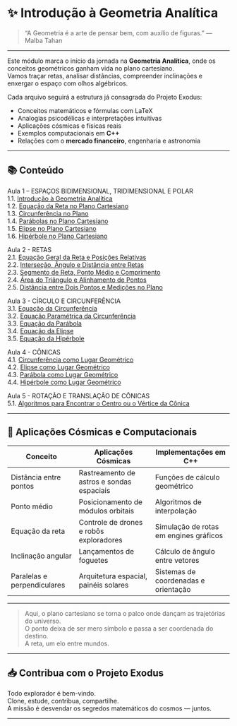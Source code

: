 # ✨ Introdução à Geometria Analítica

> “A Geometria é a arte de pensar bem, com auxílio de figuras.” — Malba Tahan

---

Este módulo marca o início da jornada na **Geometria Analítica**, onde os conceitos geométricos ganham vida no plano cartesiano.  
Vamos traçar retas, analisar distâncias, compreender inclinações e enxergar o espaço com olhos algébricos.

Cada arquivo seguirá a estrutura já consagrada do Projeto Exodus:

- Conceitos matemáticos e fórmulas com LaTeX
- Analogias psicodélicas e interpretações intuitivas
- Aplicações cósmicas e físicas reais
- Exemplos computacionais em **C++**
- Relações com o **mercado financeiro**, engenharia e astronomia

---

## 📚 Conteúdo

Aula 1 – ESPAÇOS BIDIMENSIONAL, TRIDIMENSIONAL E POLAR  
1.1. [Introdução à Geometria Analítica](./1.1-introducao-a-geometria-analitica.md)  
1.2. [Equação da Reta no Plano Cartesiano](./1.2-equacao-da-reta-no-plano-cartesiano.md)  
1.3. [Circunferência no Plano](./1.3-circunferencia-no-plano.md)  
1.4. [Parábolas no Plano Cartesiano](./1.4-parabolas-no-plano-cartesiano.md)  
1.5. [Elipse no Plano Cartesiano](./1.5-elipse-no-plano-cartesiano.md)  
1.6. [Hipérbole no Plano Cartesiano](./1.6-hiperbole-no-plano-cartesiano.md)  

Aula 2 - RETAS  
2.1. [Equação Geral da Reta e Posições Relativas](./2.1-equacao-geral-da-reta-e-posicao-relativa.md)  
2.2. [Interseção, Ângulo e Distância entre Retas](./2.2-intersecao-angulo-e-distancia-entre-retas.md)  
2.3. [Segmento de Reta, Ponto Médio e Comprimento](./2.3-segmento-de-reta-ponto-medio-e-comprimento.md)  
2.4. [Área do Triângulo e Alinhamento de Pontos](./2.4-area-do-triangulo-e-alinhamento-de-pontos.md)  
2.5. [Distância entre Dois Pontos e Medições no Plano](./2.5-distancia-entre-dois-pontos-e-medicoes-no-plano.md)  

Aula 3 - CÍRCULO E CIRCUNFERÊNCIA  
3.1. [Equação da Circunferência](./3.1-equacao-da-circunferencia.md)  
3.2. [Equação Paramétrica da Circunferência](./3.2-equacao-parametrica-da-circunferencia.md)  
3.3. [Equação da Parábola](./3.3-equacao-da-parabola.md)  
3.4. [Equação da Elipse](./3.4-equacao-da-elipse.md)  
3.5. [Equação da Hipérbole](./3.5-equacao-da-hiperbole.md)  

Aula 4 - CÔNICAS  
4.1. [Circunferência como Lugar Geométrico](./4.1-circunferencia-como-lugar-geometrico.md)  
4.2. [Elipse como Lugar Geométrico](./4.3-elipse-como-lugar-geometrico.md)  
4.3. [Parábola como Lugar Geométrico](./4.3-parabola-como-lugar-geometrico.md)  
4.4. [Hipérbole como Lugar Geométrico](4.4-hiperbole-como-lugar-geometrico.md)  

Aula 5 - ROTAÇÃO E TRANSLAÇÃO DE CÔNICAS  
5.1. [Algoritmos para Encontrar o Centro ou o Vértice da Cônica](./5.1-algoritmos-para-encontrar-o-centro-ou-o-vertice-da-conica.md)

---

## 🧬 Aplicações Cósmicas e Computacionais

| Conceito                | Aplicações Cósmicas                         | Implementações em C++                         |
|------------------------|---------------------------------------------|-----------------------------------------------|
| Distância entre pontos | Rastreamento de astros e sondas espaciais  | Funções de cálculo geométrico                 |
| Ponto médio            | Posicionamento de módulos orbitais          | Algoritmos de interpolação                    |
| Equação da reta        | Controle de drones e robôs exploradores     | Simulação de rotas em engines gráficos        |
| Inclinação angular     | Lançamentos de foguetes                     | Cálculo de ângulo entre vetores               |
| Paralelas e perpendiculares | Arquitetura espacial, painéis solares  | Sistemas de coordenadas e orientação          |

---

> Aqui, o plano cartesiano se torna o palco onde dançam as trajetórias do universo.  
> O ponto deixa de ser mero símbolo e passa a ser coordenada do destino.  
> A reta, um elo entre mundos.

---

## 📥 Contribua com o Projeto Exodus

Todo explorador é bem-vindo.  
Clone, estude, contribua, compartilhe.  
A missão é desvendar os segredos matemáticos do cosmos — juntos.

---
